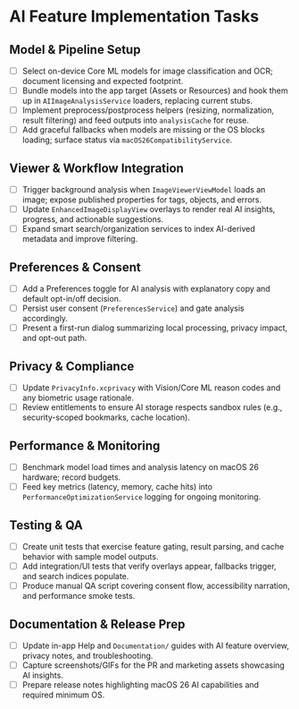 # AI Feature Implementation Tasks

## Model & Pipeline Setup
- [ ] Select on-device Core ML models for image classification and OCR; document licensing and expected footprint.
- [ ] Bundle models into the app target (Assets or Resources) and hook them up in `AIImageAnalysisService` loaders, replacing current stubs.
- [ ] Implement preprocess/postprocess helpers (resizing, normalization, result filtering) and feed outputs into `analysisCache` for reuse.
- [ ] Add graceful fallbacks when models are missing or the OS blocks loading; surface status via `macOS26CompatibilityService`.

## Viewer & Workflow Integration
- [ ] Trigger background analysis when `ImageViewerViewModel` loads an image; expose published properties for tags, objects, and errors.
- [ ] Update `EnhancedImageDisplayView` overlays to render real AI insights, progress, and actionable suggestions.
- [ ] Expand smart search/organization services to index AI-derived metadata and improve filtering.

## Preferences & Consent
- [ ] Add a Preferences toggle for AI analysis with explanatory copy and default opt-in/off decision.
- [ ] Persist user consent (`PreferencesService`) and gate analysis accordingly.
- [ ] Present a first-run dialog summarizing local processing, privacy impact, and opt-out path.

## Privacy & Compliance
- [ ] Update `PrivacyInfo.xcprivacy` with Vision/Core ML reason codes and any biometric usage rationale.
- [ ] Review entitlements to ensure AI storage respects sandbox rules (e.g., security-scoped bookmarks, cache location).

## Performance & Monitoring
- [ ] Benchmark model load times and analysis latency on macOS 26 hardware; record budgets.
- [ ] Feed key metrics (latency, memory, cache hits) into `PerformanceOptimizationService` logging for ongoing monitoring.

## Testing & QA
- [ ] Create unit tests that exercise feature gating, result parsing, and cache behavior with sample model outputs.
- [ ] Add integration/UI tests that verify overlays appear, fallbacks trigger, and search indices populate.
- [ ] Produce manual QA script covering consent flow, accessibility narration, and performance smoke tests.

## Documentation & Release Prep
- [ ] Update in-app Help and `Documentation/` guides with AI feature overview, privacy notes, and troubleshooting.
- [ ] Capture screenshots/GIFs for the PR and marketing assets showcasing AI insights.
- [ ] Prepare release notes highlighting macOS 26 AI capabilities and required minimum OS.
